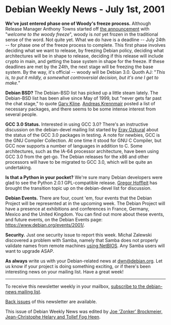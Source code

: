 
Debian Weekly News - July 1st, 2001
===================================


 **We've just entered phase one of Woody's freeze process.**
Although Release Manager Anthony Towns started off [the announcement](https://www.debian.org/News/weekly/2001/16/mail#1)  with "*welcome to the woody
freeze*", woody is *not* yet frozen in the traditional sense
of the word. Not quite yet. What we do have is a deadline -- July
24th -- for phase one of the freeze process to complete. This first
phase involves deciding what we want to release, by freezing Debian
policy, deciding what architectures will be in shape to release,
deciding if this release will include crypto in main, and getting the
base system in shape for the freeze. If these deadlines are met by the
24th, the next stage will be freezing the base system. By the way,
it's official -- woody will be Debian 3.0. Quoth AJ: "*This is, to
put it mildly, a somewhat controversial decision, but it's one I get
to make.*" 


**Debian BSD?** The Debian-BSD list has picked up a little
steam lately. The Debian-BSD list has been alive since May of
1999, but "never gets far past the chat stage," to quote
[Gary Kline](https://lists.debian.org/debian-bsd-0106/msg00013.html). [Andreas Krennmair](https://lists.debian.org/debian-bsd-0106/threads.html) posted a list of necessary packages, and
there seems to be some intense interest from several people.


**GCC 3.0 Status.** Interested in using GCC 3.0? There's an
instructive discussion on the debian-devel mailing list started
by [Eray Ozkural](https://lists.debian.org/debian-devel-0106/msg01384.html) about the status of the GCC 3.0 packages in
testing. A note for newbies, GCC is the GNU Compiler Collection.
At one time it stood for GNU C Compiler, but GCC now supports
a number of languages in addition to C. Some architectures, such
as the IA-64 processor architecture, have been using GCC 3.0
from the get-go. The Debian releases for the x86 and other processors
will have to be migrated to GCC 3.0, which will be quite an
undertaking.


**Is that a Python in your pocket?** We're sure many Debian
developers were glad to see the Python 2.0.1 GPL-compatible release.
[Gregor Hoffleit](https://lists.debian.org/debian-devel-0106/msg01485.html) has brought the transition topic up on the
debian-devel list for discussion.


**Debian Events.** There are four, count 'em, four events that
the Debian Project will be represented at in the upcoming week.
The Debian Project will have a presence at exhibitions and conferences
in France, Germany, Mexico and the United Kingdom. You can find out
more about these events, and future events, on the Debian Events
page: <https://www.debian.org/events/2001/>.


**Security.** Just one security issue to report this week.
Michal Zalewski discovered a problem with Samba, namely that
Samba does not properly validate names from remote machines
[using NetBIOS](https://www.debian.org/security/2001/dsa-065). Any Samba users will want to upgrade ASAP.


**As always** write us with your Debian-related news at
[dwn@debian.org](mailto:dwn@debian.org). Let us know
if your project is doing something exciting, or if there's been
interesting news on your mailing list. Have a great week! 




---



 To receive this newsletter weekly in your mailbox, [subscribe to the debian-news mailing list](https://lists.debian.org/debian-news/).



[Back issues](https://www.debian.org/News/weekly/) of this newsletter are available.



This issue of Debian Weekly News was edited by [Joe 'Zonker' Brockmeier, Jean-Christophe Helary and Tollef Fog Heen](mailto:dwn@debian.org).




